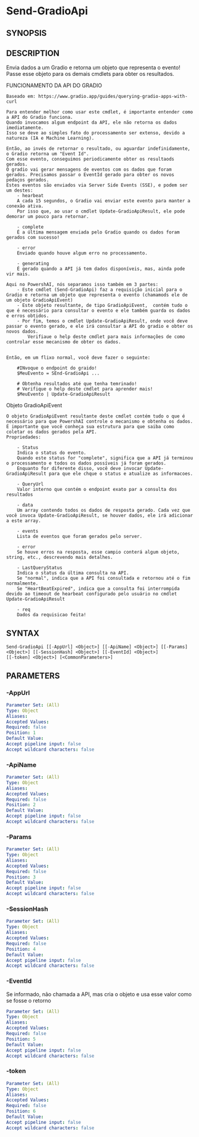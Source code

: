 ﻿---
external help file: powershai-help.xml
schema: 2.0.0
powershai: true
---

# Send-GradioApi

## SYNOPSIS <!--!= @#Synop !-->


## DESCRIPTION <!--!= @#Desc !-->
Envia dados a um Gradio e retorna um objeto que representa o evento!
Passe esse objeto para os demais cmdlets para obter os resultados.

FUNCIONAMENTO DA API DO GRADIO 

	Baseado em: https://www.gradio.app/guides/querying-gradio-apps-with-curl
	
	Para entender melhor como usar este cmdlet, é importante entender como a API do Gradio funciona.  
	Quando invocamos algum endpoint da API, ele não retorna os dados imediatamente.  
	Isso se deve ao simples fato do processamento ser extenso, devido a natureza (IA e Machine Learning).  
	
	Então, ao invés de retornar o resultado, ou aguardar indefinidamente, o Gradio retorna um "Event Id".  
	Com esse evento, conseguimos periodicamente obter os resultaods gerados.  
	O gradio vai gerar mensagens de eventos com os dados que foram gerados. Precisamos passar o EventId gerado para obter os novos pedaços gerados.
	Estes eventos são enviados via Server Side Events (SSE), e podem ser um destes:
		- hearbeat 
		A cada 15 segundos, o Gradio vai enviar este evento para manter a conexão ativa.  
		Por isso que, ao usar o cmdlet Update-GradioApiResult, ele pode demorar um pouco para retornar.
		
		- complete 
		É a última mensagem enviada pelo Gradio quando os dados foram gerados com sucesso!
		
		- error 
		Enviado quando houve algum erro no processamento.  
		
		- generating
		É gerado quando a API já tem dados disponíveis, mas, ainda pode vir mais.
	
	Aqui no PowershAI, nós separamos isso também em 3 partes: 
		- Este cmdlet (Send-GradioApi) faz a requisição inicial para o Gradio e retorna um objeto que representa o evento (chamamods ele de um objeto GradioApiEvent)
		- Este objeto resultante, de tipo GradioApiEvent,  contém tudo o que é necessário para consultar o evento e ele também guarda os dados e erros obtidos.
		- Por fim, temos o cmdlet Update-GradioApiResult, onde você deve passar o evento gerado, e ele irá consultar a API do gradio e obter os novos dados.  
			Verifiaue o help deste cmdlet para mais informações de como controlar esse mecanismo de obter os dados.
			
	
	Então, em um flixo normal, você deve fazer o seguinte: 
	
		#INvoque o endpoint do graido!
		$MeuEvento = SEnd-GradioApi ... 
	
		# Obtenha resultados até que tenha temrinado!
		# Verifique o help deste cmdlet para aprender mais!
		$MeuEvento | Update-GradioApiResult
		
Objeto GradioApiEvent

	O objeto GradioApiEvent resultante deste cmdlet contém tudo o que é necessário para que PowershAI controle o mecanismo e obtenha os dados.  
	É importante que você conheça sua estrutura para que saiba como coletar os dados gerados pela API.
	Propriedades:
	
		- Status  
		Indica o status do evento. 
		Quando este status for "complete", significa que a API já terminou o processamento e todos os dados possíveis já foram gerados.  
		Enquanto for diferente disso, você deve invocar Update-GradioApiResult para que ele chque o status e atualize as informacoes. 
		
		- QueryUrl  
		Valor interno que contém o endpoint exato par a consulta dos resultados
		
		- data  
		Um array contendo todos os dados de resposta gerado. Cada vez que você invoca Update-GradioApiResult, se houver dados, ele irá adicionar a este array.  
		
		- events  
		Lista de eventos que foram gerados pelo server. 
		
		- error  
		Se houve erros na resposta, esse campio conterá algum objeto, string, etc., descrevendo mais detalhes.
		
		- LastQueryStatus  
		Indica o status da última consulta na API.  
		Se "normal", indica que a API foi consultada e retornou até o fim normalmente.
		Se "HeartBeatExpired", indica que a consulta foi interrompida devido ao timeout de hearbeat configurado pelo usuário no cmdlet Update-GradioApiResult
		
		- req 
		Dados da requisicao feita!

## SYNTAX <!--!= @#Syntax !-->

```
Send-GradioApi [[-AppUrl] <Object>] [[-ApiName] <Object>] [[-Params] <Object>] [[-SessionHash] <Object>] [[-EventId] <Object>] 
[[-token] <Object>] [<CommonParameters>]
```

## PARAMETERS <!--!= @#Params !-->

### -AppUrl

```yml
Parameter Set: (All)
Type: Object
Aliases: 
Accepted Values: 
Required: false
Position: 1
Default Value: 
Accept pipeline input: false
Accept wildcard characters: false
```

### -ApiName

```yml
Parameter Set: (All)
Type: Object
Aliases: 
Accepted Values: 
Required: false
Position: 2
Default Value: 
Accept pipeline input: false
Accept wildcard characters: false
```

### -Params

```yml
Parameter Set: (All)
Type: Object
Aliases: 
Accepted Values: 
Required: false
Position: 3
Default Value: 
Accept pipeline input: false
Accept wildcard characters: false
```

### -SessionHash

```yml
Parameter Set: (All)
Type: Object
Aliases: 
Accepted Values: 
Required: false
Position: 4
Default Value: 
Accept pipeline input: false
Accept wildcard characters: false
```

### -EventId
Se informado, não chamada a API, mas cria o objeto e usa esse valor como se fosse o retorno

```yml
Parameter Set: (All)
Type: Object
Aliases: 
Accepted Values: 
Required: false
Position: 5
Default Value: 
Accept pipeline input: false
Accept wildcard characters: false
```

### -token

```yml
Parameter Set: (All)
Type: Object
Aliases: 
Accepted Values: 
Required: false
Position: 6
Default Value: 
Accept pipeline input: false
Accept wildcard characters: false
```